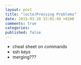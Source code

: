 ```yaml
---
layout: post
title: "(octo)Pressing Problems"
date: 2015-03-20 15:02:49 +0100
comments: true
categories:
published: false
---
```

- cheat sheet on commands
- ssh keys
- merging???
